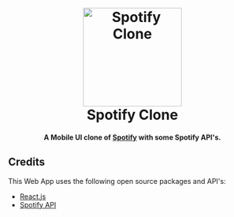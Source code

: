 <h1 align="center">
  <br>
  <a href="https://jonestly-source.github.io/spotify-clone/"><img src="https://raw.githubusercontent.com/jonestly-source/spotify-clone/master/public/banner.png" alt="Spotify Clone" width="200"></a>
  <br>
  Spotify Clone
  <br>
</h1>

<h4 align="center">A Mobile UI clone of <a href="https://open.spotify.com/" target="_blank">Spotify</a> with some Spotify API's.</h4>

## Credits

This Web App uses the following open source packages and API's:

* [React.js](https://reactjs.org/)
* [Spotify API](https://developer.spotify.com/)